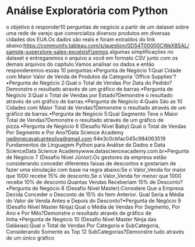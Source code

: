 # Análise Exploratória com Python

o objetivo é responder10 perguntas de negócio a partir de um dataset sobre uma rede de varejo que comercializa diversos produtos em diversas cidades dos EUA.Os dados são reais e foram extraídos do link abaixo:https://community.tableau.com/s/question/0D54T00000CWeX8SAL/sample-superstore-sales-excelxlsFizemos algumas simplificações no dataset e entregaremos o arquivo a você em formato CSV junto com os demais arquivos do capítulo.Vamos analisar os dados e então responderemos essas 10 perguntas:•Pergunta de Negócio 1:Qual Cidade com Maior Valor de Venda de Produtos da Categoria 'Office Supplies'?•Pergunta de Negócio 2:Qual o Total de Vendas Por Data do Pedido?Demonstre o resultado através de um gráfico de barras.•Pergunta de Negócio 3:Qual o Total de Vendas por Estado?Demonstre o resultado através de um gráfico de barras.•Pergunta de Negócio 4:Quais São as 10 Cidades com Maior Total de Vendas?Demonstre o resultado através de um gráfico de barras.•Pergunta de Negócio 5:Qual Segmento Teve o Maior Total de Vendas?Demonstre o resultado através de um gráfico de pizza.•Pergunta de Negócio 6 (Desafio Nível Baby):Qual o Total de Vendas Por Segmento e Por Ano?Data Science Academy nadinnecavalcantesilva@gmail.com 64e3c0cbfac045c984063519
Fundamentos de Linguagem Python para Análise de Dados e Data ScienceData Science Academywww.datascienceacademy.com.br•Pergunta de Negócio 7 (Desafio Nível Júnior):Os  gestores  da  empresa  estão  considerando conceder  diferentes  faixas  de  descontos  e gostariam de fazer uma simulação com base na regra abaixo:Se o Valor_Venda for maior que 1000 recebe 15% de desconto.Se o Valor_Venda for menor que 1000 recebe 10% de desconto.Quantas Vendas Receberiam 15% de Desconto?•Pergunta de Negócio 8 (Desafio Nível Master):Considere  Que  a  Empresa  Decida  Conceder  o  Desconto  de  15%  do  Item  Anterior.  Qual Seria a Média do Valor de Venda Antes e Depois do Desconto?•Pergunta de Negócio 9 (Desafio Nível Master Ninja):Qual o Média de Vendas Por Segmento, Por Ano e Por Mês?Demonstre o resultado através de gráfico de linha.•Pergunta de Negócio 10 (Desafio Nível Master Ninja das Galáxias):Qual o Total de Vendas Por Categoria e SubCategoria, Considerando Somente as Top 12 SubCategorias?Demonstre tudo através de um único gráfico